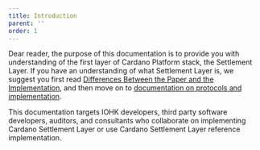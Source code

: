 ```yaml
---
title: Introduction
parent: ''
order: 1
---
```

Dear reader, the purpose of this documentation is to provide you with
understanding of the first layer of Cardano Platform stack, the Settlement
Layer. If you have an understanding of what Settlement Layer is, we suggest you
first read [Differences Between the Paper and the
Implementation](/cardano/differences/), and then move on to [documentation on
protocols and implementation](/technical/protocols/csl-application-level/).

This documentation targets IOHK developers, third party software developers,
auditors, and consultants who collaborate on implementing Cardano Settlement
Layer or use Cardano Settlement Layer reference implementation.
